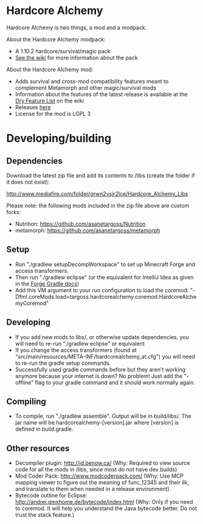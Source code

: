 # Hardcore Alchemy
Hardcore Alchemy is two things, a mod and a modpack.

About the Hardcore Alchemy modpack:
* A 1.10.2 hardcore/survival/magic pack
* [See the wiki](https://github.com/asanetargoss/HardcoreAlchemy/wiki) for more information about the pack

About the Hardcore Alchemy mod:
* Adds survival and cross-mod compatibility features meant to complement Metamorph and other magic/survival mods
* Information about the features of the latest release is available at the [Dry Feature List](https://github.com/asanetargoss/HardcoreAlchemy/wiki/Dry-Feature-List) on the wiki
* Releases [here](https://github.com/asanetargoss/HardcoreAlchemy/releases)
* License for the mod is LGPL 3

# Developing/building

## Dependencies
Download the latest zip file and add its contents to /libs (create the folder if it does not exist):

http://www.mediafire.com/folder/grwn2vsjr2lce/Hardcore_Alchemy_Libs

Please note: the following mods included in the zip file above are custom forks:
* Nutrition: https://github.com/asanetargoss/Nutrition
* metamorph: https://github.com/asanetargoss/metamorph

## Setup
* Run "./gradlew setupDecompWorkspace" to set up Minecraft Forge and access transformers.
* Then run "./gradlew eclipse" (or the equivalent for IntelliJ Idea as given in the [Forge Gradle docs](https://forgegradle.readthedocs.io/en/latest/))
* Add this VM argument to your run configuration to load the coremod: "-Dfml.coreMods.load=targoss.hardcorealchemy.coremod.HardcoreAlchemyCoremod"

## Developing
* If you add new mods to libs/, or otherwise update dependencies, you will need to re-run "./gradlew eclipse" or equivalent
* If you change the access transformers (found at "src/main/resources/META-INF/hardcorealchemy_at.cfg") you will need to re-run the gradle setup commands.
* Successfully used gradle commands before but they aren't working anymore because your internet is down? No problem! Just add the "-offline" flag to your gradle command and it should work normally again.

## Compiling
* To compile, run "./gradlew assemble". Output will be in build/libs/. The jar name will be hardcorealchemy-[version].jar where [version] is defined in build.gradle.

## Other resources
* Decompiler plugin: http://jd.benow.ca/ (Why: Required to view source code for all the mods in /libs, since most do not have dev builds)
* Mod Coder Pack: http://www.modcoderpack.com/ (Why: Use MCP mapping viewer to figure out the meaning of func_12345 and their ilk, and translate to them when needed in a release environment)
* Bytecode outline for Eclipse: http://andrei.gmxhome.de/bytecode/index.html (Why: Only if you need to coremod. It will help you understand the Java bytecode better. Do not trust the stack feature.)